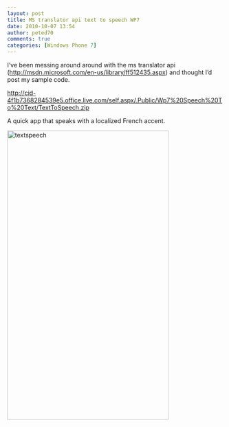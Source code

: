 ```yaml
---
layout: post
title: MS translator api text to speech WP7
date: 2010-10-07 13:54
author: peted70
comments: true
categories: [Windows Phone 7]
---
```

<p>I’ve been messing around around with the ms translator api (<a title="http://msdn.microsoft.com/en-us/library/ff512435.aspx" href="http://msdn.microsoft.com/en-us/library/ff512435.aspx">http://msdn.microsoft.com/en-us/library/ff512435.aspx</a>) and thought I’d post my sample code.</p>  <p><a title="http://cid-4f1b7368284539e5.office.live.com/self.aspx/.Public/Wp7%20Speech%20To%20Text/TextToSpeech.zip" href="http://cid-4f1b7368284539e5.office.live.com/self.aspx/.Public/Wp7%20Speech%20To%20Text/TextToSpeech.zip">http://cid-4f1b7368284539e5.office.live.com/self.aspx/.Public/Wp7%20Speech%20To%20Text/TextToSpeech.zip</a></p>  <p>A quick app that speaks with a localized French accent.</p>  <p><a href="http://peted.azurewebsites.net/wp-content/uploads/2010/10/textspeech.png"><img style="background-image:none;border-bottom:0;border-left:0;padding-left:0;padding-right:0;display:block;float:none;border-top:0;border-right:0;padding-top:0;" title="textspeech" border="0" alt="textspeech" src="http://peted.azurewebsites.net/wp-content/uploads/2010/10/textspeech_thumb.png" width="375" height="673" /></a></p>
